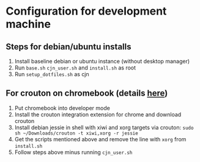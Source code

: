 # Configuration for development machine

## Steps for debian/ubuntu installs

1.  Install baseline debian or ubuntu instance (without desktop manager)
2.  Run ```base.sh``` ```cjn_user.sh``` and ```install.sh``` as root 
3.  Run ```setup_dotfiles.sh``` as cjn

## For crouton on chromebook (details [here](https://github.com/dnschneid/crouton))

1.  Put chromebook into developer mode
2.  Install the crouton integration extension for chrome and download crouton
3.  Install debian jessie in shell with xiwi and xorg targets via crouton:  ```sudo sh ~/Downloads/crouton -t xiwi,xorg -r jessie```
4.  Get the scripts mentioned above and remove the line with ```xorg``` from ```install.sh```
5.  Follow steps above minus running ```cjn_user.sh```

